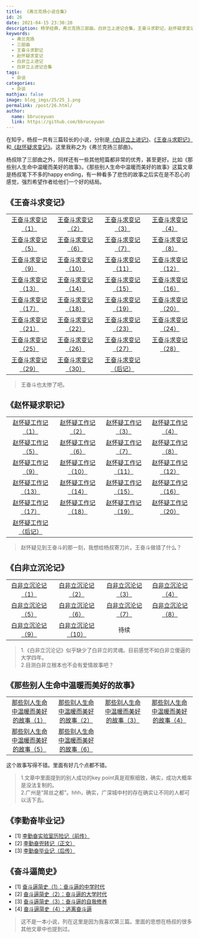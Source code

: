 ```yaml
---
title: 《弗兰克扬小说合集》
id: 26
date: 2021-04-15 23:30:20
description: 杨学经典，弗兰克扬三部曲，白非立上进记合集，王奋斗求职记，赵怀疑求变记
keywords: 
  - 弗兰克扬
  - 三部曲
  - 王奋斗求职记
  - 赵怀疑求变记
  - 白非立上进记
  - 白非立上进记合集
tags: 
  - 杂谈
categories: 
  - 杂谈
mathjax: false
image: blog_imgs/25/25_1.png
permalink: /post/26.html/
author: 
  name: bbruceyuan
  link: https://github.com/bbruceyuan
---
```


在知乎，杨叔一共有三篇较长的小说，分别是[《白非立上进记》](https://zhuanlan.zhihu.com/p/91072728)、[《王奋斗求职记》](https://zhuanlan.zhihu.com/p/58730664)和[《赵怀疑求变记》](https://zhuanlan.zhihu.com/p/62942136)。这里我称之为《弗兰克扬三部曲》。

杨叔除了三部曲之外，同样还有一些其他短篇都非常的优秀，甚至更好。比如《那些别人生命中温暖而美好的故事》。《那些别人生命中温暖而美好的故事》这篇文章是杨叔笔下不多的happy ending，有一种看多了悲伤的故事之后实在是不忍心的感觉，强烈希望作者给他们一个好的结局。


## 《王奋斗求变记》
|||||
|:--:|:--:|:--:|:--:|
|[王奋斗求变记（1）](https://zhuanlan.zhihu.com/p/58730664)|[王奋斗求变记（2）](https://zhuanlan.zhihu.com/p/59842451)|[王奋斗求变记（3）](https://zhuanlan.zhihu.com/p/60072795)|[王奋斗求变记（4）](https://zhuanlan.zhihu.com/p/60201780)|
|[王奋斗求变记（5）](https://zhuanlan.zhihu.com/p/60311568)|[王奋斗求变记（6）](https://zhuanlan.zhihu.com/p/60341990)|[王奋斗求变记（7）](https://zhuanlan.zhihu.com/p/60577296)|[王奋斗求变记（8）](https://zhuanlan.zhihu.com/p/60656860)|
|[王奋斗求变记（9）](https://zhuanlan.zhihu.com/p/60665453)|[王奋斗求变记（10）](https://zhuanlan.zhihu.com/p/60687710)|[王奋斗求变记（11）](https://zhuanlan.zhihu.com/p/60961370)|[王奋斗求变记（12）](https://zhuanlan.zhihu.com/p/60968055)|
|[王奋斗求变记（13）](https://zhuanlan.zhihu.com/p/61050652)|[王奋斗求变记（14）](https://zhuanlan.zhihu.com/p/61167103)|[王奋斗求变记（15）](https://zhuanlan.zhihu.com/p/61257664)|[王奋斗求变记（16）](https://zhuanlan.zhihu.com/p/61289789)|
|[王奋斗求变记（17）](https://zhuanlan.zhihu.com/p/61420853)|[王奋斗求变记（18）](https://zhuanlan.zhihu.com/p/61475362)|[王奋斗求变记（19）](https://zhuanlan.zhihu.com/p/61479157)|[王奋斗求变记（20）](https://zhuanlan.zhihu.com/p/61534461)|
|[王奋斗求变记（21）](https://zhuanlan.zhihu.com/p/61584914)|[王奋斗求变记（22）](https://zhuanlan.zhihu.com/p/61667974)|[王奋斗求变记（23）](https://zhuanlan.zhihu.com/p/61835836)|[王奋斗求变记（24）](https://zhuanlan.zhihu.com/p/61955284)|
|[王奋斗求变记（25）](https://zhuanlan.zhihu.com/p/62045067)|[王奋斗求变记（26）](https://zhuanlan.zhihu.com/p/62074794)|[王奋斗求变记（27）](https://zhuanlan.zhihu.com/p/62172404)|[王奋斗求变记（28）](https://zhuanlan.zhihu.com/p/62177816)|
|[王奋斗求变记（29）](https://zhuanlan.zhihu.com/p/62340467)|[王奋斗求变记（30）](https://zhuanlan.zhihu.com/p/62346922)|[王奋斗求变记（后记）](https://zhuanlan.zhihu.com/p/62351755)||

> 王奋斗也太惨了吧。

## 《赵怀疑求职记》
|||||
|:--:|:--:|:--:|:--:|
|[赵怀疑工作记（1）](https://zhuanlan.zhihu.com/p/62942136)|[赵怀疑工作记（2）](https://zhuanlan.zhihu.com/p/63087171)|[赵怀疑工作记（3）](https://zhuanlan.zhihu.com/p/63281690)|[赵怀疑工作记（4）](https://zhuanlan.zhihu.com/p/63508250)|
|[赵怀疑工作记（5）](https://zhuanlan.zhihu.com/p/64034724)|[赵怀疑工作记（6）](https://zhuanlan.zhihu.com/p/64866261)|[赵怀疑工作记（7）](https://zhuanlan.zhihu.com/p/65503708)|[赵怀疑工作记（8）](https://zhuanlan.zhihu.com/p/67006159)|
|[赵怀疑工作记（9）](https://zhuanlan.zhihu.com/p/68436501)|[赵怀疑工作记（10）](https://zhuanlan.zhihu.com/p/68465902)|[赵怀疑工作记（11）](https://zhuanlan.zhihu.com/p/68914007)|[赵怀疑工作记（12）](https://zhuanlan.zhihu.com/p/69361604)|
|[赵怀疑工作记（13）](https://zhuanlan.zhihu.com/p/69366123)|[赵怀疑工作记（14）](https://zhuanlan.zhihu.com/p/70334252)|[赵怀疑工作记（15）](https://zhuanlan.zhihu.com/p/72455660)|[赵怀疑工作记（16）](https://zhuanlan.zhihu.com/p/74898642)|
|[赵怀疑工作记（17）](https://zhuanlan.zhihu.com/p/76645917)|[赵怀疑工作记（18）](https://zhuanlan.zhihu.com/p/79650462)|[赵怀疑工作记（19）](https://zhuanlan.zhihu.com/p/85710055)|[赵怀疑工作记（20）](https://zhuanlan.zhihu.com/p/89836565)|
|[赵怀疑工作记（后记）](https://zhuanlan.zhihu.com/p/92779558)||||

> 赵怀疑见到王奋斗的那一刻，我想给杨叔寄刀片。王奋斗做错了什么？

## 《白非立沉沦记》
|||||
|:--:|:--:|:--:|:--:|
|[白非立沉沦记（1）](https://zhuanlan.zhihu.com/p/105130082)|[白非立沉沦记（2）](https://zhuanlan.zhihu.com/p/106224247)|[白非立沉沦记（3）](https://zhuanlan.zhihu.com/p/106800415)|[白非立沉沦记（4）](https://zhuanlan.zhihu.com/p/107760681)|
|[白非立沉沦记（5）](https://zhuanlan.zhihu.com/p/110584453)|[白非立沉沦记（6）](https://zhuanlan.zhihu.com/p/111635649)|[白非立沉沦记（7）](https://zhuanlan.zhihu.com/p/114326864)|[白非立沉沦记（8）](https://zhuanlan.zhihu.com/p/136188150)|
|[白非立沉沦记（9）](https://zhuanlan.zhihu.com/p/138940105)|[白非立沉沦记（10）](https://zhuanlan.zhihu.com/p/143540539)|待续||

> 1.《白非立沉沦记》似乎缺少了白非立的灵魂。目前感觉不如白非立傻逼的大学四年。<br/>
> 2.目测白非立根本也不会有爱情故事吧？

## 《那些别人生命中温暖而美好的故事》
|||||
|:--:|:--:|:--:|:--:|
|[那些别人生命中温暖而美好的故事（1）](https://zhuanlan.zhihu.com/p/40787849)|[那些别人生命中温暖而美好的故事（2）](https://zhuanlan.zhihu.com/p/41084554)|[那些别人生命中温暖而美好的故事（3）](https://zhuanlan.zhihu.com/p/41092489)|[那些别人生命中温暖而美好的故事（4）](https://zhuanlan.zhihu.com/p/41099176)|
|[那些别人生命中温暖而美好的故事（5）](https://zhuanlan.zhihu.com/p/41121614)|[那些别人生命中温暖而美好的故事（6）](https://zhuanlan.zhihu.com/p/41142011)|||

这个故事写得不错。里面有好几个点都不错。
> 1.文章中里面提到的别人成功的key point真是观察细致，确实，成功大概率是没法复制的。<br/>
> 2.广州是“屌丝之都”。hhh，确实，广深城中村的存在确实让不同的人都可以活下去。

## 《李勤奋毕业记》
- [1] [李勤奋实验室历险记（前传）](https://www.zhihu.com/question/27154943/answer/248087884)
- [2] [李勤奋兜转记（正文）](https://zhuanlan.zhihu.com/p/92775770)
- [3] [李勤奋毕业记（后传）](https://zhuanlan.zhihu.com/p/53880782)


## 《奋斗逼简史》
- [1] [奋斗逼简史（1）：奋斗逼的中学时代](https://zhuanlan.zhihu.com/p/55532089)
- [2] [奋斗逼简史（2）：奋斗逼的大学时代](https://zhuanlan.zhihu.com/p/55669396)
- [3] [奋斗逼简史（3）：奋斗逼的自我修养](https://zhuanlan.zhihu.com/p/55748275)
- [4] [奋斗逼简史（4）：逃离奋斗逼](https://zhuanlan.zhihu.com/p/55844166)

> 这不是一本小说，列在这里是因为我喜欢第三篇。里面的思想在杨叔的很多其他文章中也提到过。